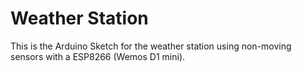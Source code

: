 # Weather Station
This is the Arduino Sketch for the weather station using non-moving sensors with a ESP8266 (Wemos D1 mini).


